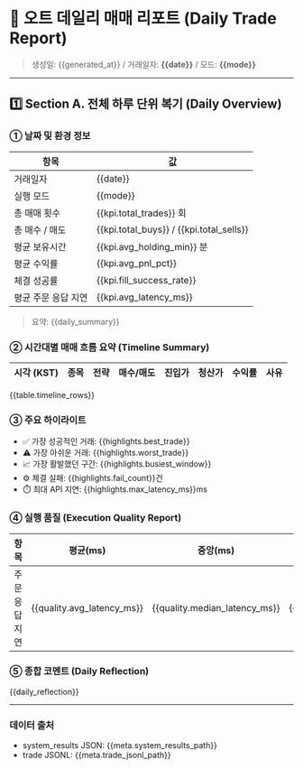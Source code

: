 # 🧾 오트 데일리 매매 리포트 (Daily Trade Report)

> 생성일: {{generated_at}} / 거래일자: **{{date}}** / 모드: **{{mode}}**

---

## 1️⃣ Section A. 전체 하루 단위 복기 (Daily Overview)

### ① 날짜 및 환경 정보
| 항목 | 값 |
|------|----|
| 거래일자 | {{date}} |
| 실행 모드 | {{mode}} |
| 총 매매 횟수 | {{kpi.total_trades}} 회 |
| 총 매수 / 매도 | {{kpi.total_buys}} / {{kpi.total_sells}} |
| 평균 보유시간 | {{kpi.avg_holding_min}} 분 |
| 평균 수익률 | {{kpi.avg_pnl_pct}} |
| 체결 성공률 | {{kpi.fill_success_rate}} |
| 평균 주문 응답 지연 | {{kpi.avg_latency_ms}} |

> 요약: {{daily_summary}}

### ② 시간대별 매매 흐름 요약 (Timeline Summary)
| 시각 (KST) | 종목 | 전략 | 매수/매도 | 진입가 | 청산가 | 수익률 | 사유 |
|------------|------|------|-----------|--------|--------|--------|------|
{{table.timeline_rows}}

### ③ 주요 하이라이트
- ✅ 가장 성공적인 거래: {{highlights.best_trade}}
- ⚠️ 가장 아쉬운 거래: {{highlights.worst_trade}}
- 📈 가장 활발했던 구간: {{highlights.busiest_window}}
- ⚙️ 체결 실패: {{highlights.fail_count}}건
- ⏱️ 최대 API 지연: {{highlights.max_latency_ms}}ms

### ④ 실행 품질 (Execution Quality Report)
| 항목 | 평균(ms) | 중앙(ms) | 최대(ms) | 실패율 | 대표 에러 |
|------|-----------|-----------|-----------|----------|-----------|
| 주문 응답 지연 | {{quality.avg_latency_ms}} | {{quality.median_latency_ms}} | {{quality.max_latency_ms}} | {{quality.fail_rate}} | {{quality.top_errors}} |

### ⑤ 종합 코멘트 (Daily Reflection)
{{daily_reflection}}

---
### 데이터 출처
- system_results JSON: {{meta.system_results_path}}
- trade JSONL: {{meta.trade_jsonl_path}}